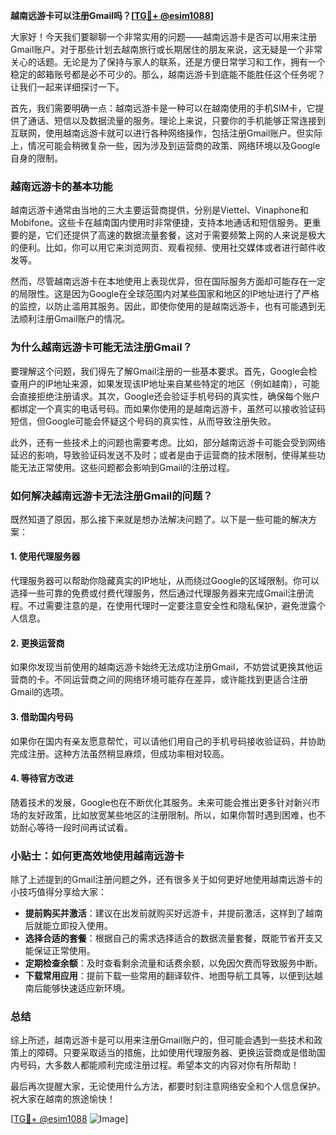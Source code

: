 **越南远游卡可以注册Gmail吗？[[TG💪+ @esim1088](https://t.me/s/esim1088)]**

大家好！今天我们要聊聊一个非常实用的问题——越南远游卡是否可以用来注册Gmail账户。对于那些计划去越南旅行或长期居住的朋友来说，这无疑是一个非常关心的话题。无论是为了保持与家人的联系，还是方便日常学习和工作，拥有一个稳定的邮箱账号都是必不可少的。那么，越南远游卡到底能不能胜任这个任务呢？让我们一起来详细探讨一下。

首先，我们需要明确一点：越南远游卡是一种可以在越南使用的手机SIM卡，它提供了通话、短信以及数据流量的服务。理论上来说，只要你的手机能够正常连接到互联网，使用越南远游卡就可以进行各种网络操作，包括注册Gmail账户。但实际上，情况可能会稍微复杂一些，因为涉及到运营商的政策、网络环境以及Google自身的限制。

### **越南远游卡的基本功能**

越南远游卡通常由当地的三大主要运营商提供，分别是Viettel、Vinaphone和Mobifone。这些卡在越南国内使用时非常便捷，支持本地通话和短信服务。更重要的是，它们还提供了高速的数据流量套餐，这对于需要频繁上网的人来说是极大的便利。比如，你可以用它来浏览网页、观看视频、使用社交媒体或者进行邮件收发等。

然而，尽管越南远游卡在本地使用上表现优异，但在国际服务方面却可能存在一定的局限性。这是因为Google在全球范围内对某些国家和地区的IP地址进行了严格的监控，以防止滥用其服务。因此，即使你使用的是越南远游卡，也有可能遇到无法顺利注册Gmail账户的情况。

### **为什么越南远游卡可能无法注册Gmail？**

要理解这个问题，我们得先了解Gmail注册的一些基本要求。首先，Google会检查用户的IP地址来源，如果发现该IP地址来自某些特定的地区（例如越南），可能会直接拒绝注册请求。其次，Google还会验证手机号码的真实性，确保每个账户都绑定一个真实的电话号码。而如果你使用的是越南远游卡，虽然可以接收验证码短信，但Google可能会怀疑这个号码的真实性，从而导致注册失败。

此外，还有一些技术上的问题也需要考虑。比如，部分越南远游卡可能会受到网络延迟的影响，导致验证码发送不及时；或者是由于运营商的技术限制，使得某些功能无法正常使用。这些问题都会影响到Gmail的注册过程。

### **如何解决越南远游卡无法注册Gmail的问题？**

既然知道了原因，那么接下来就是想办法解决问题了。以下是一些可能的解决方案：

#### **1. 使用代理服务器**
代理服务器可以帮助你隐藏真实的IP地址，从而绕过Google的区域限制。你可以选择一些可靠的免费或付费代理服务，然后通过代理服务器来完成Gmail注册流程。不过需要注意的是，在使用代理时一定要注意安全性和隐私保护，避免泄露个人信息。

#### **2. 更换运营商**
如果你发现当前使用的越南远游卡始终无法成功注册Gmail，不妨尝试更换其他运营商的卡。不同运营商之间的网络环境可能存在差异，或许能找到更适合注册Gmail的选项。

#### **3. 借助国内号码**
如果你在国内有亲友愿意帮忙，可以请他们用自己的手机号码接收验证码，并协助完成注册。这种方法虽然稍显麻烦，但成功率相对较高。

#### **4. 等待官方改进**
随着技术的发展，Google也在不断优化其服务。未来可能会推出更多针对新兴市场的友好政策，比如放宽某些地区的注册限制。所以，如果你暂时遇到困难，也不妨耐心等待一段时间再试试看。

### **小贴士：如何更高效地使用越南远游卡**

除了上述提到的Gmail注册问题之外，还有很多关于如何更好地使用越南远游卡的小技巧值得分享给大家：

- **提前购买并激活**：建议在出发前就购买好远游卡，并提前激活，这样到了越南后就能立即投入使用。
- **选择合适的套餐**：根据自己的需求选择适合的数据流量套餐，既能节省开支又能保证正常使用。
- **定期检查余额**：及时查看剩余流量和话费余额，以免因欠费而导致服务中断。
- **下载常用应用**：提前下载一些常用的翻译软件、地图导航工具等，以便到达越南后能够快速适应新环境。

### **总结**

综上所述，越南远游卡是可以用来注册Gmail账户的，但可能会遇到一些技术和政策上的障碍。只要采取适当的措施，比如使用代理服务器、更换运营商或是借助国内号码，大多数人都能顺利完成注册过程。希望本文的内容对你有所帮助！

最后再次提醒大家，无论使用什么方法，都要时刻注意网络安全和个人信息保护。祝大家在越南的旅途愉快！

[[TG💪+ @esim1088](https://t.me/s/esim1088) ![Image](https://i.postimg.cc/4NQfJmqS/Snipaste-2025-05-13-00-14-12.png)]